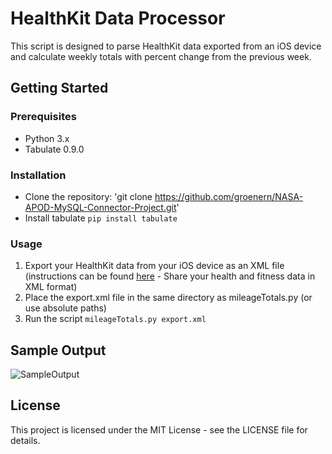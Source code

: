 # HealthKit Data Processor

This script is designed to parse HealthKit data exported from an iOS device and calculate weekly totals with percent change from the previous week.

  

## Getting Started

### Prerequisites

- Python 3.x
- Tabulate 0.9.0


### Installation

 - Clone the repository: 'git clone https://github.com/groenern/NASA-APOD-MySQL-Connector-Project.git'
 - Install tabulate `pip install tabulate`

  
### Usage

 1. Export your HealthKit data from your iOS device as an XML file (instructions can be found [here](https://support.apple.com/guide/iphone/share-your-health-data-iph5ede58c3d/ios) - Share your health and fitness data in XML format)
 2. Place the export.xml file in the same directory as mileageTotals.py (or use absolute paths)
 3. Run the script `mileageTotals.py export.xml `


## Sample Output
![SampleOutput](https://user-images.githubusercontent.com/130081417/230970685-744d85da-e402-4409-ba1e-504089e89a7a.png)

## License
This project is licensed under the MIT License - see the LICENSE file for details.
